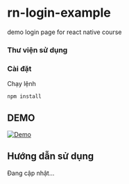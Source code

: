 # rn-login-example
demo login page for react native course

### Thư viện sử dụng

### Cài đặt

Chạy lệnh

```
npm install
```

## DEMO

[![Demo](demo/1.gif)](https://gyazo.com/a8bb9862844ba833d79cced1741fbe76)

## Hướng dẫn sử dụng

Đang cập nhật...
